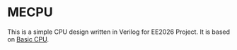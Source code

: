 # MECPU

This is a simple CPU design written in Verilog for EE2026 Project. It is based on [Basic CPU](https://alchitry.com/blogs/tutorials/basic-cpu).
